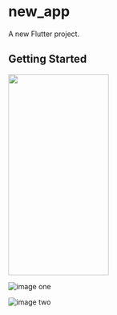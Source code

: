 # new_app

A new Flutter project.

## Getting Started


<img src="![image one](https://user-images.githubusercontent.com/74091147/146378137-e5db63e2-99c6-4383-95df-6f0047d0a5ef.png)" width="200" height="400" />



![image one](https://user-images.githubusercontent.com/74091147/146378137-e5db63e2-99c6-4383-95df-6f0047d0a5ef.png)

![image two](https://user-images.githubusercontent.com/74091147/146378180-98cefdf6-11c9-4ce6-a321-bf5ff3dcdf0f.png)
